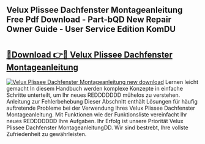 ## Velux Plissee Dachfenster Montageanleitung Free Pdf Download - Part-bQD New Repair Owner Guide - User Service Edition KomDU

# <h2><a href="http://df6et8f.blite.top/?on=Velux+Plissee+Dachfenster+Montageanleitung">🔗Download 👉🔴 Velux Plissee Dachfenster Montageanleitung</a></h2>

[![Velux Plissee Dachfenster Montageanleitung new download](https://i.imgur.com/lujVjoI.png)](http://df6et8f.blite.top/?on=Velux+Plissee+Dachfenster+Montageanleitung)
Lernen leicht gemacht In diesem Handbuch werden komplexe Konzepte in einfache Schritte unterteilt, um Ihr neues REDDDDDDD mühelos zu verstehen. Anleitung zur Fehlerbehebung Dieser Abschnitt enthält Lösungen für häufig auftretende Probleme bei der Verwendung Ihres Velux Plissee Dachfenster Montageanleitung. Mit Funktionen wie der Funktionsliste vereinfacht Ihr neues REDDDDDDD Ihre Aufgaben. Ihr Erfolg ist unsere Priorität Velux Plissee Dachfenster MontageanleitungDD. Wir sind bestrebt, Ihre vollste Zufriedenheit zu gewährleisten.
